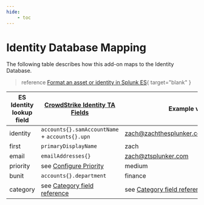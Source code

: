 ```yaml
---
hide:
    - toc
---
```


# Identity Database Mapping

The following table describes how this add-on maps to the Identity Database.

> reference [Format an asset or identity in Splunk ES](https://docs.splunk.com/Documentation/ES/latest/Admin/Formatassetoridentitylist#Identity_lookup_header){ target="blank" }

ES Identity lookup field | [CrowdStrike Identity TA Fields](https://splunkbase.splunk.com/app/6893) | Example value | Multi-value allowed
--- | --- | --- | ---
identity | `accounts{}.samAccountName` + `accounts{}.upn` | zach@zachthesplunker.com\|zachthesplunker | true
first | `primaryDisplayName` | zach | false
email | `emailAddresses{}` | zach@ztsplunker.com | false
priority | see [Configure Priority](/configure/priority) | medium | false
bunit | `accounts{}.department` | finance | true
category | see [Category field reference](../category) | see [Category field reference](../category) | true